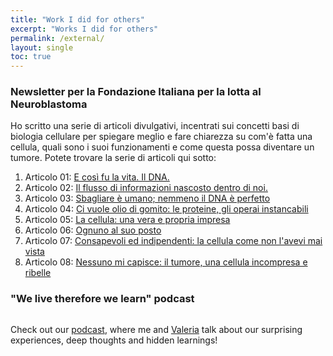 ```yaml
---
title: "Work I did for others"
excerpt: "Works I did for others"
permalink: /external/
layout: single
toc: true
---
```

### Newsletter per la Fondazione Italiana per la lotta al Neuroblastoma
Ho scritto una serie di articoli divulgativi, incentrati sui concetti basi di biologia cellulare per spiegare meglio e fare chiarezza su com'è fatta una cellula, quali sono i suoi funzionamenti e come questa possa diventare un tumore. Potete trovare la serie di articoli qui sotto:
<ol>
<li> Articolo 01: <a href="https://neuroblastoma.org/scienza-parliamone/">E così fu la vita. Il DNA.</a></li>
<li> Articolo 02: <a href="https://neuroblastoma.org/il-flusso-di-informazioni-nascosto-dentro-di-noi/">Il flusso di informazioni nascosto dentro di noi.</a></li>
<li> Articolo 03: <a href="https://neuroblastoma.org/sbagliare-e-umano-e-nemmeno-il-dna-e-perfetto/">Sbagliare è umano; nemmeno il DNA è perfetto</a></li>
<li>Articolo 04: <a href="https://neuroblastoma.org/le-proteine-piccole-instancabili-operaie/">Ci vuole olio di gomito: le proteine, gli operai instancabili</a></li>
<li>Articolo 05: <a href="https://neuroblastoma.org/la-cellulla-una-vera-e-propria-impresa/">La cellula: una vera e propria impresa</a></li>
<li>Articolo 06: <a href="https://neuroblastoma.org/ognuno-al-suo-posto/">Ognuno al suo posto</a></li>
<li>Articolo 07: <a href="https://neuroblastoma.org/le-cellule-consapevoli-e-indipendenti/">Consapevoli ed indipendenti: la cellula come non l'avevi mai vista</a></li>
<li>Articolo 08: <a href="https://neuroblastoma.org/nessuno-mi-capisce-un-tumore-e-una-incompresa-cellula-ribelle/">Nessuno mi capisce: il tumore, una cellula incompresa e ribelle</a></li>
</ol>

### "We live therefore we learn" podcast
<figure style="width: 200px" class="align-left">
        <img src="{{ site.url }}{{ site.baseurl }}/assets/images/podcast_thumbnail.png" alt="">
</figure> 
<p>
    Check out our <a href="{{ site.url }}{{ site.baseurl }}/podcast">podcast</a>, where me and <a href="https://vfonsecad.github.io/dynamistics/">Valeria</a> talk about our surprising experiences, deep thoughts and hidden learnings!
</p>     